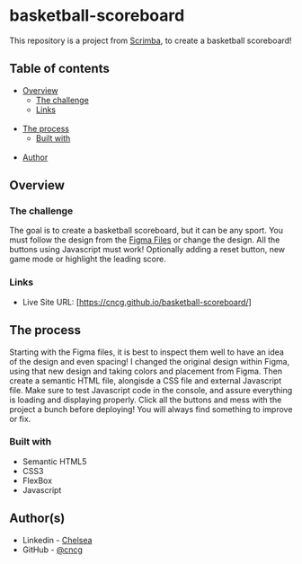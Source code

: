 # basketball-scoreboard

This repository is a project from [Scrimba](https://scrimba.com), to create a basketball scoreboard!

## Table of contents

- [Overview](#overview)
  - [The challenge](#the-challenge)
  - [Links](#links)
  <br>
- [The process](#our-process)
  - [Built with](#built-with)
  <br>
- [Author](#author)

## Overview

### The challenge

The goal is to create a basketball scoreboard, but it can be any sport. You must follow the design from the [Figma Files](https://www.figma.com/file/YC48MCx4frBFtYoz6rNJE6/Basketball-Scoreboard?node-id=0%3A1&t=VgeHwFrt1NOgcYIn-0) or change the design. All the buttons using Javascript must work! Optionally adding a reset button, new game mode or highlight the leading score.

### Links

- Live Site URL:
  [https://cncg.github.io/basketball-scoreboard/]

## The process
 
Starting with the Figma files, it is best to inspect them well to have an idea of the design and even spacing! I changed the original design within Figma, using that new design and taking colors and placement from Figma. Then create a semantic HTML file, alongisde a CSS file and external Javascript file. Make sure to test Javascript code in the console, and assure everything is loading and displaying properly. Click all the buttons and mess with the project a bunch before deploying! You will always find something to improve or fix.

### Built with

- Semantic HTML5
- CSS3
- FlexBox
- Javascript

## Author(s)

- Linkedin - [Chelsea](www.linkedin.com/in/chelsea-calvo)
- GitHub - [@cncg](https://github.com/cncg)